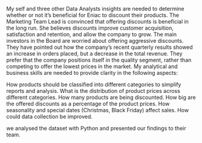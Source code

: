 My self and three other Data Analysts insights are needed to determine whether or not it’s beneficial for Eniac to discount their products. The Marketing Team Lead is convinced that offering discounts is beneficial in the long run. She believes discounts improve customer acquisition, satisfaction and retention, and allow the company to grow. The main investors in the Board are worried about offering aggressive discounts. They have pointed out how the company’s recent quarterly results showed an increase in orders placed, but a decrease in the total revenue. They prefer that the company positions itself in the quality segment, rather than competing to offer the lowest prices in the market.
My analytical and business skills are needed to provide clarity in the following aspects:

How products should be classified into different categories to simplify reports and analysis.
What is the distribution of product prices across different categories.
How many products are being discounted.
How big are the offered discounts as a percentage of the product prices.
How seasonality and special dates (Christmas, Black Friday) affect sales.
How could data collection be improved.

we analysed the dataset with Python and presented our findings to their team.
